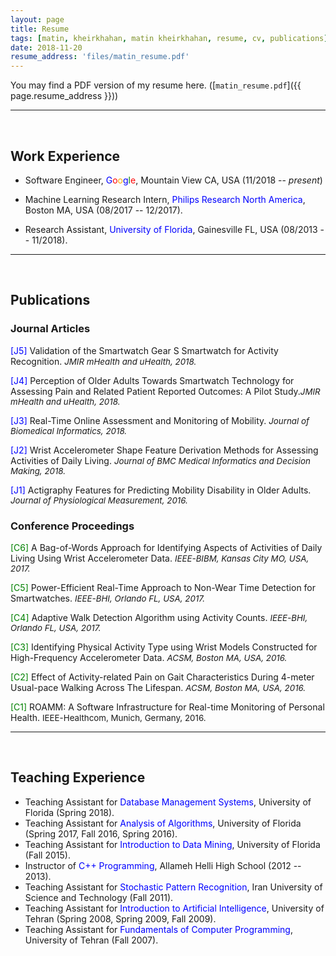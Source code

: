 ```yaml
---
layout: page
title: Resume
tags: [matin, kheirkhahan, matin kheirkhahan, resume, cv, publications]
date: 2018-11-20
resume_address: 'files/matin_resume.pdf'
---
```


You may find a PDF version of my resume here. ([`matin_resume.pdf`]({{ page.resume_address }}))

<hr>
<br>

## Work Experience
* Software Engineer, <font style="color:blue">G</font><font style="color:red">o</font><font style="color:orange">o</font><font style="color:blue">g</font><font style="color:green">l</font><font style="color:red">e</font>, Mountain View CA, USA (11/2018 -- _present_)

* Machine Learning Research Intern, <span style="color: blue">Philips Research North America</span>, Boston MA, USA (08/2017 -- 12/2017).

* Research Assistant, <span style="color: blue">University of Florida</span>, Gainesville FL, USA (08/2013 -- 11/2018).

<hr>
<br>

## Publications
### Journal Articles
<span style="color:blue">[J5]</span> Validation of the Smartwatch Gear S Smartwatch for Activity Recognition. <span style="font-size: 10pt"><i>JMIR mHealth and uHealth, 2018.</i></span>

<span style="color:blue">[J4]</span> Perception of Older Adults Towards Smartwatch Technology for Assessing Pain and Related Patient Reported Outcomes: A Pilot Study.<span style="font-size: 10pt"><i>JMIR mHealth and uHealth, 2018.</i></span>

<span style="color:blue">[J3]</span> Real-Time Online Assessment and Monitoring of Mobility. <span style="font-size:10pt"><i>Journal of Biomedical Informatics, 2018.</i></span>


<span style="color:blue">[J2]</span> Wrist Accelerometer Shape Feature Derivation Methods for Assessing Activities of Daily Living. <span style="font-size:10pt"><i>Journal of BMC Medical Informatics and Decision Making, 2018.</i></span>

<span style="color:blue">[J1]</span> Actigraphy Features for Predicting Mobility Disability in Older Adults. <span style="font-size: 10pt"><i>Journal of Physiological Measurement, 2016.</i></span>

### Conference Proceedings
<span style="color: green">[C6]</span> A Bag-of-Words Approach for Identifying Aspects of Activities of Daily Living Using Wrist Accelerometer Data. <span style="font-size: 10pt"><i>IEEE-BIBM, Kansas City MO, USA, 2017.</i></span>

<span style="color: green">[C5]</span> Power-Efficient Real-Time Approach to Non-Wear Time Detection for Smartwatches. <span style="font-size: 10pt"><i>IEEE-BHI, Orlando FL, USA, 2017.</i></span>

<span style="color: green">[C4]</span> Adaptive Walk Detection Algorithm using Activity Counts. <span style="font-size: 10pt"><i>IEEE-BHI, Orlando FL, USA, 2017.</i></span>

<span style="color: green">[C3]</span> Identifying Physical Activity Type using Wrist Models Constructed for High-Frequency Accelerometer Data. <span style="font-size: 10pt"><i>ACSM, Boston MA, USA, 2016.</i></span>

<span style="color: green">[C2]</span> Effect of Activity-related Pain on Gait Characteristics During 4-meter Usual-pace Walking Across The Lifespan. <span style="font-size: 10pt"><i>ACSM, Boston MA, USA, 2016.</i></span>

<span style="color:green">[C1]</span> ROAMM: A Software Infrastructure for Real-time Monitoring of Personal Health. <span style="font-size: 10pt">IEEE-Healthcom, Munich, Germany, 2016.</span>

<hr>
<br>

## Teaching Experience
* Teaching Assistant for <span style="color:blue">Database Management Systems</span>, University of Florida (Spring 2018).
* Teaching Assistant for <span style="color:blue">Analysis of Algorithms</span>, University of Florida (Spring 2017, Fall 2016, Spring 2016).
* Teaching Assistant for <span style="color:blue">Introduction to Data Mining</span>, University of Florida (Fall 2015).
* Instructor of <span style="color: blue">C++ Programming</span>, Allameh Helli High School (2012 -- 2013).
* Teaching Assistant for <span style="color:blue">Stochastic Pattern Recognition</span>, Iran University of Science and Technology (Fall 2011).
* Teaching Assistant for <span style="color: blue">Introduction to Artificial Intelligence</span>, University of Tehran (Spring 2008, Spring 2009, Fall 2009).
* Teaching Assistant for <span style="color: blue">Fundamentals of Computer Programming</span>, University of Tehran (Fall 2007).


